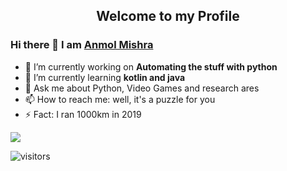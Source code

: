 
<p align="center">
 <h2 align="center">Welcome to my Profile</h2>
</p>

### Hi there 👋 I am [Anmol Mishra](https://github.com/anmol27katyani)

- 🔭 I’m currently working on **Automating the stuff with python**
- 🌱 I’m currently learning **kotlin and java**
- 💬 Ask me about Python, Video Games and research ares
- 📫 How to reach me: well, it's a puzzle for you 
- ⚡ Fact: I ran 1000km in 2019

<img align="center" src="https://github-readme-stats.vercel.app/api/top-langs/?username=anmol27katyani&layout=compact" />

![visitors](https://visitor-badge.laobi.icu/badge?page_id=anmol27katyani.anmol27katyani)


